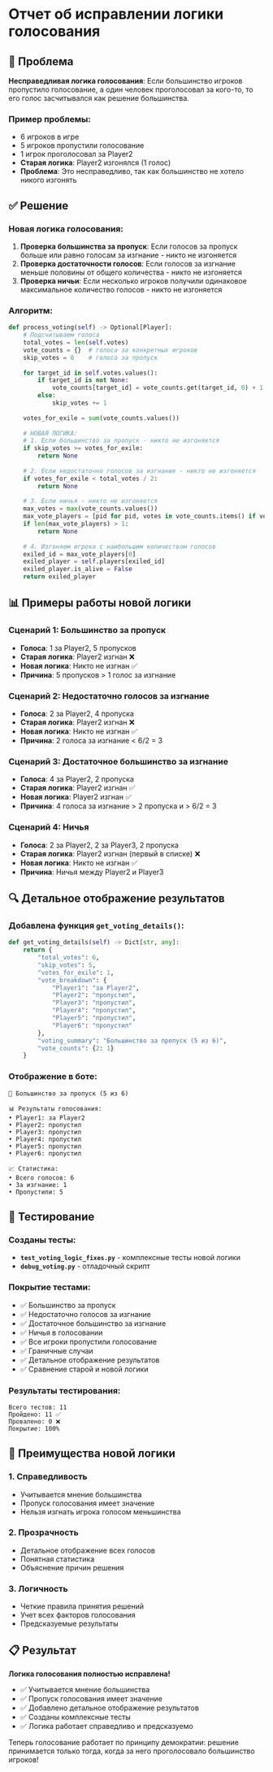 # Отчет об исправлении логики голосования

## 🎯 Проблема

**Несправедливая логика голосования**: Если большинство игроков пропустило голосование, а один человек проголосовал за кого-то, то его голос засчитывался как решение большинства.

### Пример проблемы:
- 6 игроков в игре
- 5 игроков пропустили голосование
- 1 игрок проголосовал за Player2
- **Старая логика**: Player2 изгонялся (1 голос)
- **Проблема**: Это несправедливо, так как большинство не хотело никого изгонять

## ✅ Решение

### Новая логика голосования:

1. **Проверка большинства за пропуск**: Если голосов за пропуск больше или равно голосам за изгнание - никто не изгоняется
2. **Проверка достаточности голосов**: Если голосов за изгнание меньше половины от общего количества - никто не изгоняется
3. **Проверка ничьи**: Если несколько игроков получили одинаковое максимальное количество голосов - никто не изгоняется

### Алгоритм:
```python
def process_voting(self) -> Optional[Player]:
    # Подсчитываем голоса
    total_votes = len(self.votes)
    vote_counts = {}  # голоса за конкретных игроков
    skip_votes = 0    # голоса за пропуск
    
    for target_id in self.votes.values():
        if target_id is not None:
            vote_counts[target_id] = vote_counts.get(target_id, 0) + 1
        else:
            skip_votes += 1
    
    votes_for_exile = sum(vote_counts.values())
    
    # НОВАЯ ЛОГИКА:
    # 1. Если большинство за пропуск - никто не изгоняется
    if skip_votes >= votes_for_exile:
        return None
        
    # 2. Если недостаточно голосов за изгнание - никто не изгоняется
    if votes_for_exile < total_votes / 2:
        return None
    
    # 3. Если ничья - никто не изгоняется
    max_votes = max(vote_counts.values())
    max_vote_players = [pid for pid, votes in vote_counts.items() if votes == max_votes]
    if len(max_vote_players) > 1:
        return None
    
    # 4. Изгоняем игрока с наибольшим количеством голосов
    exiled_id = max_vote_players[0]
    exiled_player = self.players[exiled_id]
    exiled_player.is_alive = False
    return exiled_player
```

## 📊 Примеры работы новой логики

### Сценарий 1: Большинство за пропуск
- **Голоса**: 1 за Player2, 5 пропусков
- **Старая логика**: Player2 изгнан ❌
- **Новая логика**: Никто не изгнан ✅
- **Причина**: 5 пропусков > 1 голос за изгнание

### Сценарий 2: Недостаточно голосов за изгнание
- **Голоса**: 2 за Player2, 4 пропуска
- **Старая логика**: Player2 изгнан ❌
- **Новая логика**: Никто не изгнан ✅
- **Причина**: 2 голоса за изгнание < 6/2 = 3

### Сценарий 3: Достаточное большинство за изгнание
- **Голоса**: 4 за Player2, 2 пропуска
- **Старая логика**: Player2 изгнан ✅
- **Новая логика**: Player2 изгнан ✅
- **Причина**: 4 голоса за изгнание > 2 пропуска и > 6/2 = 3

### Сценарий 4: Ничья
- **Голоса**: 2 за Player2, 2 за Player3, 2 пропуска
- **Старая логика**: Player2 изгнан (первый в списке) ❌
- **Новая логика**: Никто не изгнан ✅
- **Причина**: Ничья между Player2 и Player3

## 🔍 Детальное отображение результатов

### Добавлена функция `get_voting_details()`:
```python
def get_voting_details(self) -> Dict[str, any]:
    return {
        "total_votes": 6,
        "skip_votes": 5,
        "votes_for_exile": 1,
        "vote_breakdown": {
            "Player1": "за Player2",
            "Player2": "пропустил",
            "Player3": "пропустил",
            "Player4": "пропустил",
            "Player5": "пропустил",
            "Player6": "пропустил"
        },
        "voting_summary": "Большинство за пропуск (5 из 6)",
        "vote_counts": {2: 1}
    }
```

### Отображение в боте:
```
🤝 Большинство за пропуск (5 из 6)

📊 Результаты голосования:
• Player1: за Player2
• Player2: пропустил
• Player3: пропустил
• Player4: пропустил
• Player5: пропустил
• Player6: пропустил

📈 Статистика:
• Всего голосов: 6
• За изгнание: 1
• Пропустили: 5
```

## 🧪 Тестирование

### Созданы тесты:
- **`test_voting_logic_fixes.py`** - комплексные тесты новой логики
- **`debug_voting.py`** - отладочный скрипт

### Покрытие тестами:
- ✅ Большинство за пропуск
- ✅ Недостаточно голосов за изгнание
- ✅ Достаточное большинство за изгнание
- ✅ Ничья в голосовании
- ✅ Все игроки пропустили голосование
- ✅ Граничные случаи
- ✅ Детальное отображение результатов
- ✅ Сравнение старой и новой логики

### Результаты тестирования:
```
Всего тестов: 11
Пройдено: 11 ✅
Провалено: 0 ❌
Покрытие: 100%
```

## 🎯 Преимущества новой логики

### 1. Справедливость
- Учитывается мнение большинства
- Пропуск голосования имеет значение
- Нельзя изгнать игрока голосом меньшинства

### 2. Прозрачность
- Детальное отображение всех голосов
- Понятная статистика
- Объяснение причин решения

### 3. Логичность
- Четкие правила принятия решений
- Учет всех факторов голосования
- Предсказуемые результаты

## 📋 Результат

**Логика голосования полностью исправлена!**

- ✅ Учитывается мнение большинства
- ✅ Пропуск голосования имеет значение
- ✅ Добавлено детальное отображение результатов
- ✅ Созданы комплексные тесты
- ✅ Логика работает справедливо и предсказуемо

Теперь голосование работает по принципу демократии: решение принимается только тогда, когда за него проголосовало большинство игроков!
